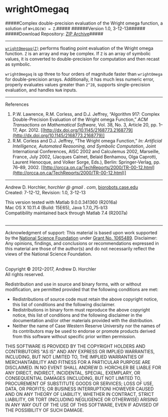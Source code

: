 wrightOmegaq
========
#####Complex double-precision evaluation of the Wright omega function, a solution of ```W+LOG(W) = Z```.#####
######Version 1.0, 3-12-13######
#####Download Repository: [ZIP Archive](https://github.com/horchler/wrightOmegaq/archive/master.zip)#####

--------

[```wrightOmegaq(Z)```](https://github.com/horchler/wrightOmegaq/blob/master/wrightOmegaq.m) performs floating point evaluation of the Wright omega function. ```Z``` is an array and may be complex. If ```Z``` is an array of symbolic values, it is converted to double-precision for computation and then recast as symbolic.

```wrightOmegaq``` is up three to four orders of magnitude faster than ```wrightOmega``` for double-precision arrays. Additionally, it has much less numeric error, properly evaluates values greater than ```2^28```, supports single-precision evaluation, and handles ```NaN``` inputs.
&nbsp;  

--------

References  

 1. P.W. Lawrence, R.M. Corless, and D.J. Jeffrey, &#8220;Algorithm 917: Complex Double-Precision Evaluation of the Wright omega Function,&#8221; *ACM Transactions on Mathematical Software*, Vol. 38, No. 3, Article 20, pp. 1&ndash;17, Apr. 2012. [[http://dx.doi.org/10.1145/2168773.2168779](http://dx.doi.org/10.1145/2168773.2168779)]
 2. R.M. Corless and D.J. Jeffrey, &#8220;The Wright omega Function,&#8221; *In: Artificial Intelligence, Automated Reasoning, and Symbolic Computation*, Joint International Conferences, AISC 2002 and Calculemus 2002, Marseille, France, July 2002, (Jacques Calmet, Belaid Benhamou, Olga Caprotti, Laurent Henocque, and Volker Sorge, Eds.), Berlin: Springer-Verlag, pp. 76&ndash;89, 2002. [[http://orcca.on.ca/TechReports/2000/TR-00-12.html](http://orcca.on.ca/TechReports/2000/TR-00-12.html)]
&nbsp;  

--------

Andrew D. Horchler, *horchler @ gmail . com*, [biorobots.case.edu](http://biorobots.case.edu/)  
Created: 7-12-12, Revision: 1.0, 3-12-13  

This version tested with Matlab 9.0.0.341360 (R2016a)  
Mac OS X 10.11.4 (Build: 15E65), Java 1.7.0_75-b13  
Compatibility maintained back through Matlab 7.4 (R2007a)  
&nbsp;  

--------

Acknowledgment of support: This material is based upon work supported by the [National Science Foundation](http://www.nsf.gov/) under [Grant No.&nbsp;1065489](http://www.nsf.gov/awardsearch/showAward.do?AwardNumber=1065489). Disclaimer: Any opinions, findings, and conclusions or recommendations expressed in this material are those of the author(s) and do not necessarily reflect the views of the National Science Foundation.  
&nbsp;  

Copyright &copy; 2012&ndash;2017, Andrew D. Horchler  
All rights reserved.  

Redistribution and use in source and binary forms, with or without modification, are permitted provided that the following conditions are met:
 * Redistributions of source code must retain the above copyright notice, this list of conditions and the following disclaimer.
 * Redistributions in binary form must reproduce the above copyright notice, this list of conditions and the following disclaimer in the documentation and/or other materials provided with the distribution.
 * Neither the name of Case Western Reserve University nor the names of its contributors may be used to endorse or promote products derived from this software without specific prior written permission.

THIS SOFTWARE IS PROVIDED BY THE COPYRIGHT HOLDERS AND CONTRIBUTORS "AS IS" AND ANY EXPRESS OR IMPLIED WARRANTIES, INCLUDING, BUT NOT LIMITED TO, THE IMPLIED WARRANTIES OF MERCHANTABILITY AND FITNESS FOR A PARTICULAR PURPOSE ARE DISCLAIMED. IN NO EVENT SHALL ANDREW D. HORCHLER BE LIABLE FOR ANY DIRECT, INDIRECT, INCIDENTAL, SPECIAL, EXEMPLARY, OR CONSEQUENTIAL DAMAGES (INCLUDING, BUT NOT LIMITED TO, PROCUREMENT OF SUBSTITUTE GOODS OR SERVICES; LOSS OF USE, DATA, OR PROFITS; OR BUSINESS INTERRUPTION) HOWEVER CAUSED AND ON ANY THEORY OF LIABILITY, WHETHER IN CONTRACT, STRICT LIABILITY, OR TORT (INCLUDING NEGLIGENCE OR OTHERWISE) ARISING IN ANY WAY OUT OF THE USE OF THIS SOFTWARE, EVEN IF ADVISED OF THE POSSIBILITY OF SUCH DAMAGE.